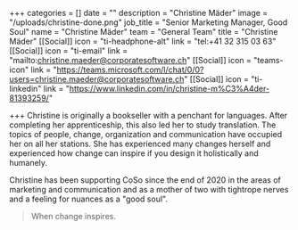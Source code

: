 +++
categories = []
date = ""
description = "Christine Mäder"
image = "/uploads/christine-done.png"
job_title = "Senior Marketing Manager, Good Soul"
name = "Christine Mäder"
team = "General Team"
title = "Christine Mäder"
[[Social]]
icon = "ti-headphone-alt"
link = "tel:+41 32 315 03 63"
[[Social]]
icon = "ti-email"
link = "mailto:christine.maeder@corporatesoftware.ch"
[[Social]]
icon = "teams-icon"
link = "https://teams.microsoft.com/l/chat/0/0?users=christine.maeder@corporatesoftware.ch"
[[Social]]
icon = "ti-linkedin"
link = "https://www.linkedin.com/in/christine-m%C3%A4der-81393259/"

+++
Christine is originally a bookseller with a penchant for languages. After completing her apprenticeship, this also led her to study translation. The topics of people, change, organization and communication have occupied her on all her stations. She has experienced many changes herself and experienced how change can inspire if you design it holistically and humanely.

Christine has been supporting CoSo since the end of 2020 in the areas of marketing and communication and as a mother of two with tightrope nerves and a feeling for nuances as a "good soul".

> When change inspires.